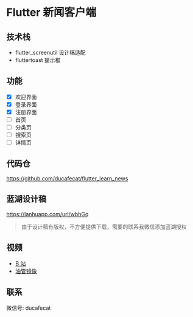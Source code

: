 # Flutter 新闻客户端

## 技术栈

- flutter_screenutil 设计稿适配
- fluttertoast 提示框

## 功能

- [x] 欢迎界面
- [x] 登录界面
- [x] 注册界面
- [ ] 首页
- [ ] 分类页
- [ ] 搜索页
- [ ] 详情页

## 代码仓

https://github.com/ducafecat/flutter_learn_news

## 蓝湖设计稿

https://lanhuapp.com/url/wbhGq

> 由于设计稿有版权，不方便提供下载，需要的联系我微信添加蓝湖授权

## 视频

- [B 站](https://space.bilibili.com/404904528/channel/detail?cid=106755)
- [油管镜像](https://www.youtube.com/watch?v=Uucg6GGGBsY&list=PL274L1n86T80VZR30KaLOKV6jqwTq5E8D)

## 联系

微信号: ducafecat
